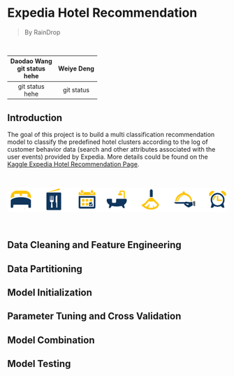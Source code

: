 # Expedia Hotel Recommendation
> By RainDrop
<br />

| Daodao Wang </br> git status <br/> hehe </br> | Weiye Deng     |
| :---:        |     :---:      |
| git status <br/> hehe </br>  | git status     |
  

## Introduction

The goal of this project is to build a multi classification recommendation model to classify the predefined hotel clusters according to the log of customer behavior data (search and other attributes associated with the user events) provided by Expedia. More details could be found on the [Kaggle Expedia Hotel Recommendation Page](https://www.kaggle.com/c/expedia-hotel-recommendations). 

<br />

![](https://github.com/dwy904/RainDrop_ExpediaRecommendation/blob/master/expedia_icons.png)

<br />

## Data Cleaning and Feature Engineering

## Data Partitioning

## Model Initialization

## Parameter Tuning and Cross Validation

## Model Combination

## Model Testing


